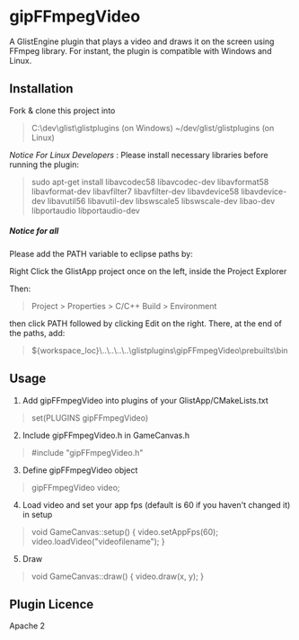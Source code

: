 # gipFFmpegVideo
A GlistEngine plugin that plays a video and draws it on the screen using FFmpeg library. For instant, the plugin is compatible with Windows and Linux.

## Installation
Fork & clone this project into 
> C:\dev\glist\glistplugins (on Windows)
> ~/dev/glist/glistplugins (on Linux)

*Notice For Linux Developers* :
Please install necessary libraries before running the plugin:
> sudo apt-get install libavcodec58 libavcodec-dev libavformat58 libavformat-dev libavfilter7 libavfilter-dev libavdevice58 libavdevice-dev libavutil56 libavutil-dev libswscale5 libswscale-dev libao-dev libportaudio libportaudio-dev

##### *Notice for all*

Please add the PATH variable to eclipse paths by:

Right Click the GlistApp project once on the left, inside the Project Explorer

Then:

> Project > Properties > C/C++ Build > Environment

then click PATH followed by clicking Edit on the right. There, at the end of the paths, add:

> ${workspace_loc}\\..\\..\\..\\..\glistplugins\gipFFmpegVideo\prebuilts\bin

## Usage
1. Add gipFFmpegVideo into plugins of your GlistApp/CMakeLists.txt
> set(PLUGINS gipFFmpegVideo)

2. Include gipFFmpegVideo.h in GameCanvas.h
> #include "gipFFmpegVideo.h"

3. Define gipFFmpegVideo object
> gipFFmpegVideo video;

4. Load video and set your app fps (default is 60 if you haven't changed it) in setup
> void GameCanvas::setup() {
>     video.setAppFps(60);
>     video.loadVideo("videofilename");
> }

5. Draw
> void GameCanvas::draw() {
>     video.draw(x, y);
> }
## Plugin Licence
Apache 2
